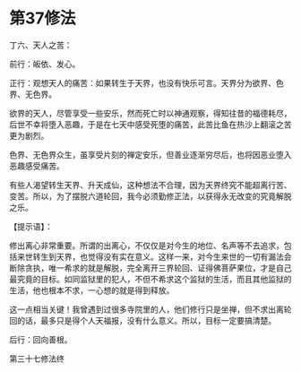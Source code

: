 # 第37修法

丁六、天人之苦：

前行：皈依、发心。

正行：观想天人的痛苦：如果转生于天界，也没有快乐可言。天界分为欲界、色界、无色界。

欲界的天人，尽管享受一些安乐，然而死亡时以神通观察，得知往昔的福德耗尽，后世不幸将堕入恶趣，于是在七天中感受死堕的痛苦，此苦比鱼在热沙上翻滚之苦更为剧烈。

色界、无色界众生，虽享受片刻的禅定安乐，但善业逐渐穷尽后，也将因恶业堕入恶趣感受痛苦。

有些人渴望转生天界、升天成仙，这种想法不合理，因为天界终究不能超离行苦、变苦。所以，为了摆脱六道轮回，我今必须勤修正法，以获得永无改变的究竟解脱之乐。

【提示语】：

修出离心非常重要。所谓的出离心，不仅仅是对今生的地位、名声等不去追求，包括来世转生到天界，也觉得没有实在意义。这样一来，对今生来世的一切有漏法会断除贪执，唯一希求的就是解脱，完全离开三界轮回、证得佛菩萨果位，才是自己最究竟的目标。如同监狱里的犯人，不但不希求这个监狱的生活，而且其他监狱的生活，他也根本不求，一心想的就是得到释放。

这一点相当关键！我曾遇到过很多寺院里的人，他们修行只是坐禅，但不求出离轮回的话，最多只是得个人天福报，没有什么意义。所以，目标一定要搞清楚。

后行：回向善根。

第三十七修法终

